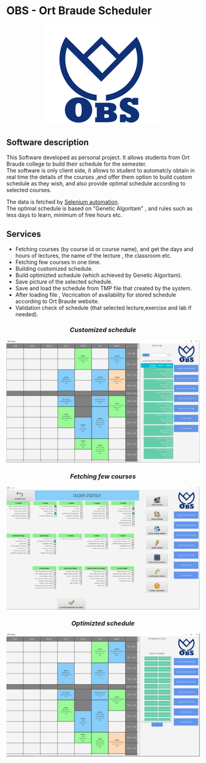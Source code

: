  # OBS - Ort Braude Scheduler
 
_<div style="text-align:center"><img src="https://github.com/ziper02/OBS/blob/master/images/OBS_logo.png"/></div>_



## Software description  
This Software developed as personal project. It allows students from Ort Braude college to build their schedule for the semester.  
The software is only client side, it allows to student to automatcly obtain in real time the details of the courses ,and offer them option to build custom schedule as they wish, and also provide optimal schedule according to selected courses.  
  
The data is fetched by [Selenium automation](https://www.selenium.dev/).  
The optimal schedule is based on "Genetic Algoritam" , and rules such as less days to learn, minimum of free hours etc.
  
  
## Services  
* Fetching courses (by course id or course name), and get the days and hours of lectures, the name of the lecture , the classroom etc.
* Fetching few courses in one time.
* Building customized schedule.
* Build optimizted schedule (which achieved by Genetic Algoritam).
* Save picture of the selected schedule.
* Save and load the schedule from TMP file that created by the system.
* After loading file , Vecrication of availability for stored schedule according to Ort Braude website.
* Validation check of schedule (that selected lecture,exercise and lab if needed).

### _<p align="center"> Customized schedule </p>_

![alt text](https://github.com/ziper02/OBS/blob/master/images/obs.JPG "Customized schedule")
  
### _<p align="center"> Fetching few courses</h3> </p>_  
![alt text](https://github.com/ziper02/OBS/blob/master/images/multiselect.JPG "Fetching few courses")
  
### _<p align="center"> Optimizted schedule </p>_ 
![alt text](https://github.com/ziper02/OBS/blob/master/images/autoSchedule.JPG "Optimizted schedule")

